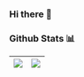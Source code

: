 ### Hi there 👋

<!--
**void-4/void-4** is a ✨ _special_ ✨ repository because its `README.md` (this file) appears on your GitHub profile.

Here are some ideas to get you started:

- 🔭 I’m currently working on ...
- 🌱 I’m currently learning ...
- 👯 I’m looking to collaborate on ...
- 🤔 I’m looking for help with ...
- 💬 Ask me about ...
- 📫 How to reach me: ...
- 😄 Pronouns: ...
- ⚡ Fun fact: ...
-->
### Github Stats 📊

| <a href="https://github.com/willdera/github-readme-stats"><img align="center" src="https://github-readme-stats.vercel.app/api?username=willdera&show_icons=true&theme=radical" /></a> | <a href="https://github.com/willdera/github-readme-stats"><img align="center" src="https://github-readme-stats.vercel.app/api/top-langs/?username=willdera&langs_count=5&layout=compact&theme=radical" /></a> |
| ------------- | ------------- |
